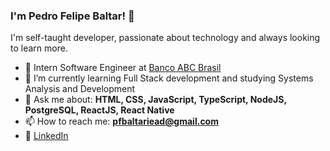 ### I'm Pedro Felipe Baltar! 👋</h1>

I'm self-taught developer, passionate about technology and always looking to learn more.

- 🔭 Intern Software Engineer at [Banco ABC Brasil](https://www.abcbrasil.com.br/)
- 🌱 I’m currently learning Full Stack development and studying Systems Analysis and Development
- 💬 Ask me about: **HTML, CSS, JavaScript, TypeScript, NodeJS, PostgreSQL, ReactJS, React Native**
- 📫 How to reach me: **pfbaltariead@gmail.com**
- 💼 [LinkedIn](https://www.linkedin.com/in/pedro-felipe-baltar-2a26a31ab/)
